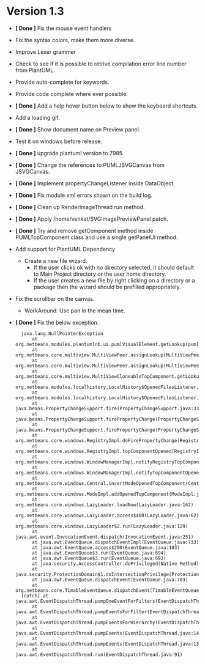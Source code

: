 Version 1.3
============

+ __[ Done ]__  Fix the mouse event handlers
+ Fix the syntax colors, make them more diverse.
+ Improve Lexer grammer
+ Check to see if it is possible to retrive compilation error line number from PlantUML.
+ Provide auto-complete for keywords.
+ Provide code complete where ever possible.
+ __[ Done ]__ Add a help hover button below to show the keyboard shortcuts.
+ Add a loading gif.
+ __[ Done ]__ Show document name on Preview panel.
+ Test it on windows before release.
+ __[ Done ]__ upgrade plantuml version to 7985.
 

+ __[ Done ]__ Change the references to PUMLJSVGCanvas from JSVGCanvas.
+ __[ Done ]__ Implement propertyChangeListener inside DataObject.
+ __[ Done ]__ Fix module.xml errors shown on the build log.
+ __[ Done ]__ Clean up RenderImageThread run method.
+ __[ Done ]__ Apply /home/venkat/SVGImagePreviewPanel patch.
+ __[ Done ]__ Try and remove getComponent method inside PUMLTopComponent class and use a single getPanelUI method.
+ Add support for PlantUML Dependency
    - Create a new file wizard.
        * If the user clicks ok with no directory selected, it should default to Main Project directory or the user home directory.
        * If the user creates a new file by right clicking on a directory or a package then the wizard should be prefilled appropriately.

+ Fix the scrollbar on the canvas.
    - WorkAround: Use pan in the mean time.

+ __[ Done ]__ Fix the below exception.

        java.lang.NullPointerException
            at org.netbeans.modules.plantumlnb.ui.pumlVisualElement.getLookup(pumlVisualElement.java:75)
            at org.netbeans.core.multiview.MultiViewPeer.assignLookup(MultiViewPeer.java:242)
            at org.netbeans.core.multiview.MultiViewPeer.assignLookup(MultiViewPeer.java:256)
            at org.netbeans.core.multiview.MultiViewCloneableTopComponent.getLookup(MultiViewCloneableTopComponent.java:118)
            at org.netbeans.modules.localhistory.LocalHistory$OpenedFilesListener.handleTCFiles(LocalHistory.java:535)
            at org.netbeans.modules.localhistory.LocalHistory$OpenedFilesListener.propertyChange(LocalHistory.java:464)
            at java.beans.PropertyChangeSupport.fire(PropertyChangeSupport.java:335)
            at java.beans.PropertyChangeSupport.firePropertyChange(PropertyChangeSupport.java:327)
            at java.beans.PropertyChangeSupport.firePropertyChange(PropertyChangeSupport.java:263)
            at org.netbeans.core.windows.RegistryImpl.doFirePropertyChange(RegistryImpl.java:329)
            at org.netbeans.core.windows.RegistryImpl.topComponentOpened(RegistryImpl.java:187)
            at org.netbeans.core.windows.WindowManagerImpl.notifyRegistryTopComponentOpened(WindowManagerImpl.java:1183)
            at org.netbeans.core.windows.WindowManagerImpl.notifyTopComponentOpened(WindowManagerImpl.java:1151)
            at org.netbeans.core.windows.Central.insertModeOpenedTopComponent(Central.java:841)
            at org.netbeans.core.windows.ModeImpl.addOpenedTopComponent(ModeImpl.java:362)
            at org.netbeans.core.windows.LazyLoader.loadNow(LazyLoader.java:162)
            at org.netbeans.core.windows.LazyLoader.access$400(LazyLoader.java:62)
            at org.netbeans.core.windows.LazyLoader$2.run(LazyLoader.java:129)
            at java.awt.event.InvocationEvent.dispatch(InvocationEvent.java:251)
            at java.awt.EventQueue.dispatchEventImpl(EventQueue.java:733)
            at java.awt.EventQueue.access$200(EventQueue.java:103)
            at java.awt.EventQueue$3.run(EventQueue.java:694)
            at java.awt.EventQueue$3.run(EventQueue.java:692)
            at java.security.AccessController.doPrivileged(Native Method)
            at java.security.ProtectionDomain$1.doIntersectionPrivilege(ProtectionDomain.java:76)
            at java.awt.EventQueue.dispatchEvent(EventQueue.java:703)
            at org.netbeans.core.TimableEventQueue.dispatchEvent(TimableEventQueue.java:159)
        [catch] at java.awt.EventDispatchThread.pumpOneEventForFilters(EventDispatchThread.java:242)
            at java.awt.EventDispatchThread.pumpEventsForFilter(EventDispatchThread.java:161)
            at java.awt.EventDispatchThread.pumpEventsForHierarchy(EventDispatchThread.java:150)
            at java.awt.EventDispatchThread.pumpEvents(EventDispatchThread.java:146)
            at java.awt.EventDispatchThread.pumpEvents(EventDispatchThread.java:138)
            at java.awt.EventDispatchThread.run(EventDispatchThread.java:91)

